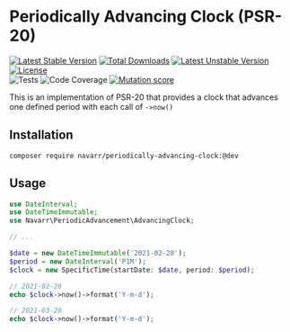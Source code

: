 # Periodically Advancing Clock (PSR-20)
[![Latest Stable Version](http://poser.pugx.org/navarr/periodically-advancing-clock/v)](https://packagist.org/packages/navarr/periodically-advancing-clock)
[![Total Downloads](http://poser.pugx.org/navarr/periodically-advancing-clock/downloads)](https://packagist.org/packages/navarr/periodically-advancing-clock)
[![Latest Unstable Version](http://poser.pugx.org/navarr/periodically-advancing-clock/v/unstable)](https://packagist.org/packages/navarr/periodically-advancing-clock)
[![License](http://poser.pugx.org/navarr/periodically-advancing-clock/license)](https://packagist.org/packages/navarr/periodically-advancing-clock)  
![Tests](https://github.com/navarr/periodically-advancing-clock/actions/workflows/commit.yml/badge.svg)
![Code Coverage](https://codecov.io/gh/navarr/periodically-advancing-clock/branch/main/graph/badge.svg?token=BHTKOZZDR3)
[![Mutation score](https://img.shields.io/endpoint?style=flat&url=https%3A%2F%2Fbadge-api.stryker-mutator.io%2Fgithub.com%2Fnavarr%2Fperiodically-advancing-clock%2Fmain)](https://dashboard.stryker-mutator.io/reports/github.com/navarr/periodically-advancing-clock/main)

This is an implementation of PSR-20 that provides a clock that advances one defined period with each call of `->now()`

## Installation

    composer require navarr/periodically-advancing-clock:@dev

## Usage

```php
use DateInterval;
use DateTimeImmutable;
use Navarr\PeriodicAdvancement\AdvancingClock;

// ...

$date = new DateTimeImmutable('2021-02-20');
$period = new DateInterval('P1M');
$clock = new SpecificTime(startDate: $date, period: $period);

// 2021-02-20
echo $clock->now()->format('Y-m-d');

// 2021-03-20
echo $clock->now()->format('Y-m-d');
```
